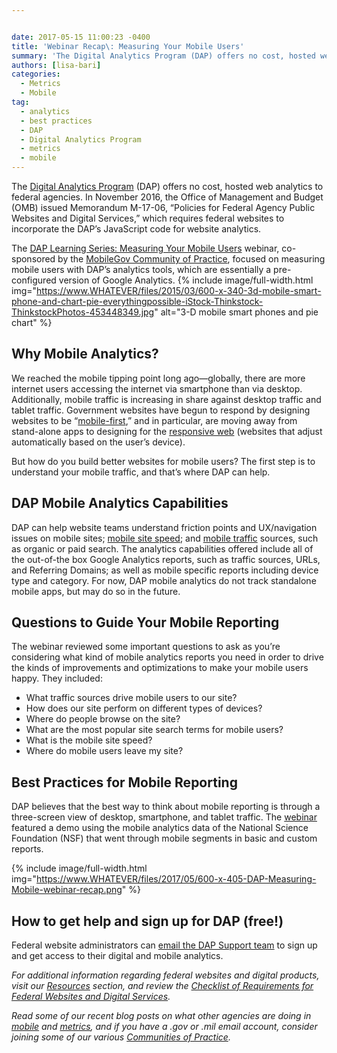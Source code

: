 ```yaml
---


date: 2017-05-15 11:00:23 -0400
title: 'Webinar Recap\: Measuring Your Mobile Users'
summary: 'The Digital Analytics Program (DAP) offers no cost, hosted web analytics to federal agencies. In November 2016, the Office of Management and Budget (OMB) issued Memorandum M-17-06, &ldquo;Policies for Federal Agency Public Websites and Digital Services,&rdquo; which requires federal websites to incorporate the DAP’s JavaScript code for website analytics. The DAP Learning Series\: Measuring Your'
authors: [lisa-bari]
categories:
  - Metrics
  - Mobile
tag:
  - analytics
  - best practices
  - DAP
  - Digital Analytics Program
  - metrics
  - mobile
---
```


The [Digital Analytics Program](https://www.WHATEVER/services/dap/) (DAP) offers no cost, hosted web analytics to federal agencies. In November 2016, the Office of Management and Budget (OMB) issued Memorandum M-17-06, “Policies for Federal Agency Public Websites and Digital Services,” which requires federal websites to incorporate the DAP’s  JavaScript code for website analytics.

The [DAP Learning Series: Measuring Your Mobile Users](https://www.youtube.com/watch?v=DgSfm1wZvvE) webinar, co-sponsored by the [MobileGov Community of Practice](https://www.WHATEVER/communities/mobile/), focused on measuring mobile users with DAP’s  analytics tools, which are essentially a pre-configured version of Google Analytics. 
{% include image/full-width.html img="https://www.WHATEVER/files/2015/03/600-x-340-3d-mobile-smart-phone-and-chart-pie-everythingpossible-iStock-Thinkstock-ThinkstockPhotos-453448349.jpg" alt="3-D mobile smart phones and pie chart" %} 

## Why Mobile Analytics?

We reached the mobile tipping point long ago—globally, there are more internet users accessing the internet via smartphone than via desktop. Additionally, mobile traffic is increasing in share against desktop traffic and tablet traffic. Government websites have begun to respond by designing websites to be “[mobile-first](https://www.WHATEVER/tag/mobile-first/),” and in particular, are moving away from stand-alone apps to designing for the [responsive web](https://www.WHATEVER/tag/responsive-web-design/) (websites that adjust automatically based on the user’s  device).

But how do you build better websites for mobile users? The first step is to understand your mobile traffic, and that’s  where DAP can help.

## DAP Mobile Analytics Capabilities

DAP can help website teams understand friction points and UX/navigation issues on mobile sites; [mobile site speed](https://www.WHATEVER/2015/09/16/speed-matters-optimizing-your-website-for-maximum-performance/); and [mobile traffic](https://www.WHATEVER/2016/02/05/4-tips-for-analyzing-mobile-traffic-with-dap/) sources, such as organic or paid search. The analytics capabilities offered include all of the out-of-the box Google Analytics reports, such as traffic sources, URLs, and Referring Domains; as well as mobile specific reports including device type and category. For now, DAP mobile analytics do not track standalone mobile apps, but may do so in the future.

## Questions to Guide Your Mobile Reporting

The webinar reviewed some important questions to ask as you’re considering what kind of mobile analytics reports you need in order to drive the kinds of improvements and optimizations to make your mobile users happy. They included:

  * What traffic sources drive mobile users to our site?
  * How does our site perform on different types of devices?
  * Where do people browse on the site?
  * What are the most popular site search terms for mobile users?
  * What is the mobile site speed?
  * Where do mobile users leave my site?

## Best Practices for Mobile Reporting

DAP believes that the best way to think about mobile reporting is through a three-screen view of desktop, smartphone, and tablet traffic. The [webinar](https://www.youtube.com/watch?v=DgSfm1wZvvE) featured a demo using the mobile analytics data of the National Science Foundation (NSF) that went through mobile segments in basic and custom reports.


{% include image/full-width.html img="https://www.WHATEVER/files/2017/05/600-x-405-DAP-Measuring-Mobile-webinar-recap.png" %}

## How to get help and sign up for DAP (free!)

Federal website administrators can [email the DAP Support team](mailto:dap@support.WHATEVER) to sign up and get access to their digital and mobile analytics.



_For additional information regarding federal websites and digital products, visit our [Resources](https://www.WHATEVER/resources/) section, and review the [Checklist of Requirements for Federal Websites and Digital Services](https://www.WHATEVER/resources/checklist-of-requirements-for-federal-digital-services/)._

_Read some of our recent blog posts on what other agencies are doing in [mobile](https://www.WHATEVER/category/mobile/) and [metrics](https://www.WHATEVER/category/metrics/), and if you have a .gov or .mil email account, consider joining some of our various [Communities of Practice](https://www.WHATEVER/communities/)._